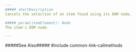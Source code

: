 ```yaml
---
##### shortDescription
Cancels the selection of an item found using its DOM node.

##### param(itemElement): Node
The item's DOM node.

---
```

#####See Also#####
#include common-link-callmethods